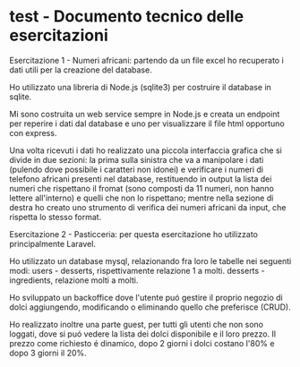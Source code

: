 # test - Documento tecnico delle esercitazioni

Esercitazione 1 - Numeri africani:
partendo da un file excel ho recuperato i dati utili per la creazione del database.

Ho utilizzato una libreria di Node.js (sqlite3) per costruire il database in sqlite.

Mi sono costruita un web service sempre in Node.js e creata un endpoint per reperire i dati dal database e uno per visualizzare il file html opportuno con express.

Una volta ricevuti i dati ho realizzato una piccola interfaccia grafica che si divide in due sezioni: la prima sulla sinistra che va a manipolare i dati (pulendo dove possibile i caratteri non idonei) e verificare i numeri di telefono africani presenti nel database, restituendo in output la lista dei numeri che rispettano il fromat (sono composti da 11 numeri, non hanno lettere all'interno) e quelli che non lo rispettano; mentre nella sezione di destra ho creato uno strumento di verifica dei numeri africani da input, che rispetta lo stesso format.


Esercitazione 2 - Pasticceria:
per questa esercitazione ho utilizzato principalmente Laravel.

Ho utilizzato un database mysql, relazionando fra loro le tabelle nei seguenti modi:
users - desserts, rispettivamente relazione 1 a molti.
desserts - ingredients, relazione molti a molti.

Ho sviluppato un backoffice dove l'utente puó gestire il proprio negozio di dolci aggiungendo, modificando o eliminando quello che preferisce (CRUD).

Ho realizzato inoltre una parte guest, per tutti gli utenti che non sono loggati, dove si puó vedere la lista dei dolci disponibile e il loro prezzo.
Il prezzo come richiesto é dinamico, dopo 2 giorni i dolci costano l'80% e dopo 3 giorni il 20%.


